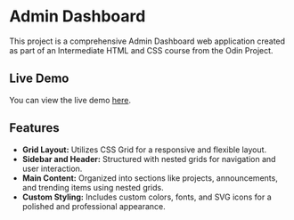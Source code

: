 # Admin Dashboard

This project is a comprehensive Admin Dashboard web application created as part of an Intermediate HTML and CSS course from the Odin Project.

## Live Demo

You can view the live demo [here](https://rsvinicius.github.io/admin-dashboard/).

## Features

- **Grid Layout:** Utilizes CSS Grid for a responsive and flexible layout.
- **Sidebar and Header:** Structured with nested grids for navigation and user interaction.
- **Main Content:** Organized into sections like projects, announcements, and trending items using nested grids.
- **Custom Styling:** Includes custom colors, fonts, and SVG icons for a polished and professional appearance.
